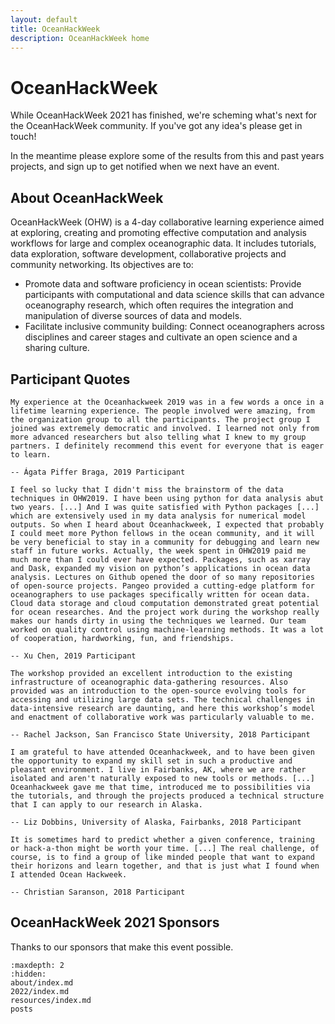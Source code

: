 ```yaml
---
layout: default
title: OceanHackWeek
description: OceanHackWeek home
---
```


# OceanHackWeek

While OceanHackWeek 2021 has finished, we're scheming what's next for the OceanHackWeek community.
If you've got any idea's please get in touch!

In the meantime please explore some of the results from this and past years projects, and sign up to get notified when we next have an event.

## About OceanHackWeek</h2>

OceanHackWeek (OHW) is a 4-day collaborative learning experience aimed at exploring,
creating and promoting effective computation and analysis workflows for
large and complex oceanographic data. It includes tutorials, data exploration, software development, collaborative projects and community networking.
Its objectives are to:
				
- Promote data and software proficiency in ocean scientists: Provide participants with computational and data science skills that can advance oceanography research, which often requires the integration and manipulation of diverse sources of data and models.
- Facilitate inclusive community building: Connect oceanographers across disciplines and career stages and cultivate an open science and a sharing culture.


<!-- OceanHackWeek 2021 will take place as a hybrid in-person and virtual, online event. The in-person event will take place at the Bigelow Laboratory for Ocean Sciences, in East Boothbay, Maine (US EDT, UTC-4), as an all-day workshop (approximately 9am - 5pm). For the virtual event, formal daily activities will take place over a period of up to 3 hours per day. We expect to hold these sessions in at least two time zones, USA PDT (UTC-7) and Australian EST (UTC+10). -->

<!-- ## Information For Applicants

OceanHackWeek (OHW) 2021 will take place as a hybrid in-person and virtual, online event. Applications closed on June 28, 2021. In OceanHackWeek we will explore the intersection of data science and oceanography through tutorials and hands-on “hacking” projects. To best benefit from the program, participants are expected to have some experience with Python or R programming and data analysis. -->

## Participant Quotes

```{epigraph}
My experience at the Oceanhackweek 2019 was in a few words a once in a lifetime learning experience. The people involved were amazing, from the organization group to all the participants. The project group I joined was extremely democratic and involved. I learned not only from more advanced researchers but also telling what I knew to my group partners. I definitely recommend this event for everyone that is eager to learn.

-- Ágata Piffer Braga, 2019 Participant
```

```{epigraph}
I feel so lucky that I didn't miss the brainstorm of the data techniques in OHW2019. I have been using python for data analysis abut two years. [...] And I was quite satisfied with Python packages [...] which are extensively used in my data analysis for numerical model outputs. So when I heard about Oceanhackweek, I expected that probably I could meet more Python fellows in the ocean community, and it will be very beneficial to stay in a community for debugging and learn new staff in future works. Actually, the week spent in OHW2019 paid me much more than I could ever have expected. Packages, such as xarray and Dask, expanded my vision on python’s applications in ocean data analysis. Lectures on Github opened the door of so many repositories of open-source projects. Pangeo provided a cutting-edge platform for oceanographers to use packages specifically written for ocean data. Cloud data storage and cloud computation demonstrated great potential for ocean researches. And the project work during the workshop really makes our hands dirty in using the techniques we learned. Our team worked on quality control using machine-learning methods. It was a lot of cooperation, hardworking, fun, and friendships.

-- Xu Chen, 2019 Participant
```

```{epigraph}
The workshop provided an excellent introduction to the existing infrastructure of oceanographic data-gathering resources. Also provided was an introduction to the open-source evolving tools for accessing and utilizing large data sets. The technical challenges in data-intensive research are daunting, and here this workshop’s model and enactment of collaborative work was particularly valuable to me.

-- Rachel Jackson, San Francisco State University, 2018 Participant
```

```{epigraph}
I am grateful to have attended Oceanhackweek, and to have been given the opportunity to expand my skill set in such a productive and pleasant environment. I live in Fairbanks, AK, where we are rather isolated and aren't naturally exposed to new tools or methods. [...] Oceanhackweek gave me that time, introduced me to possibilities via the tutorials, and through the projects produced a technical structure that I can apply to our research in Alaska.

-- Liz Dobbins, University of Alaska, Fairbanks, 2018 Participant
```

```{epigraph}
It is sometimes hard to predict whether a given conference, training or hack-a-thon might be worth your time. [...] The real challenge, of course, is to find a group of like minded people that want to expand their horizons and learn together, and that is just what I found when I attended Ocean Hackweek.

-- Christian Saranson, 2018 Participant
```

## OceanHackWeek 2021 Sponsors

Thanks to our sponsors that make this event possible.

<!-- ## Location and Time Zones

In-person workshop: Bigelow Laboratory for Ocean Sciences, East Boothbay, Maine (US EDT, UTC-4).

Virtual event: We expect to hold formal sessions in at least two time zones, USA PDT (UTC-7) and Australian EST (UTC+10). -->

```{toctree}
:maxdepth: 2
:hidden:
about/index.md
2022/index.md
resources/index.md
posts
```
